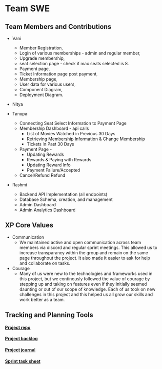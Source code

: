# Team SWE
## Team Members and Contributions
* Vani
	* Member Registration,
	* Login of various memberships - admin and regular member,
	* Upgrade membership, 
	* seat selection page - check if max seats selected is 8.
	* Payment page, 
	* Ticket Information page post payment,
	* Membership page,
	* User data for various users,
	* Component Diagram,
	* Deployment Diagram.
* Nitya
* Tanupa
    * Connecting Seat Select Information to Payment Page 
    * Membership Dashboard - api calls 
	     *  List of Movies Watched in Previous 30 Days
	     *  Retrieving Membership Information & Change Membership 
	     *  Tickets In Past 30 Days 
    * Payment Page - 
	    * Updating Rewards
	    * Rewards & Paying with Rewards
	    * Updating Reward Info 
	    * Payment Failure/Accepted 
    * Cancel/Refund Refund
 

* Rashmi
  * Backend API Implementation (all endpoints)
  * Database Schema, creation, and management
  * Admin Dashboard
  * Admin Analytics Dashboard

## XP Core Values
* Communication
  * We maintained active and open communication across team members via discord and regular sprint meetings. This allowed us to increase transparancy within the group and remain on the same page throughout the project. It also made it easier to ask for help and collaborate on tasks.
* Courage
  * Many of us were new to the technologies and frameworks used in this project, but we continously followed the value of courage by stepping up and taking on features even if they initially seemed daunting or out of our scope of knowledge. Each of us took on new challenges in this project and this helped us all grow our skills and work better as a team.

## Tracking and Planning Tools

#### [Project repo](https://github.com/gopinathsjsu/team-project-swe/tree/master)
#### [Project backlog](https://docs.google.com/spreadsheets/d/1Vp7y_yNG8E_2IXD0PCCNqV-gu_kiEn4KwN2t2rp0cNc/edit?usp=drive_link)
#### [Project journal](https://drive.google.com/drive/folders/1UNs8ECa3x-ZLph5XEBL7MZQElcy2R4dY?usp=drive_link)
#### [Sprint task sheet](https://docs.google.com/spreadsheets/d/1lffAHhdplSi4oc8NDlnvqoF-C-uH_2GBhyjHBrNt2MY/edit?usp=drive_link)
